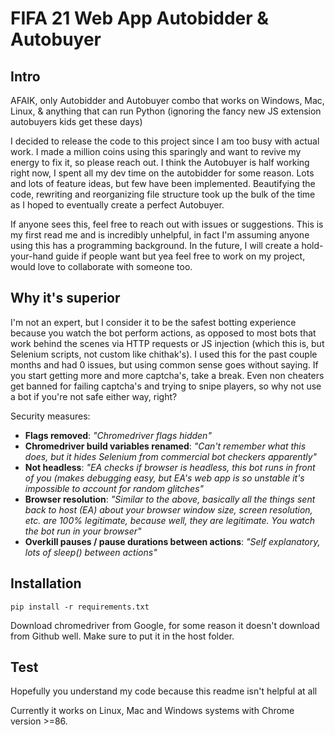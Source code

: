 # FIFA 21 Web App Autobidder & Autobuyer
 

## Intro

AFAIK, only Autobidder and Autobuyer combo that works on Windows, Mac, Linux, & anything that can run Python (ignoring the fancy new JS extension autobuyers kids get these days)

I decided to release the code to this project since I am too busy with actual work. I made a million coins using this sparingly and want to revive my energy to fix it, so please reach out. I think the Autobuyer is half working right now, I spent all my dev time on the autobidder for some reason. Lots and lots of feature ideas, but few have been implemented. Beautifying the code, rewriting and reorganizing file structure took up the bulk of the time as I hoped to eventually create a perfect Autobuyer.

If anyone sees this, feel free to reach out with issues or suggestions. This is my first read me and is incredibly unhelpful, in fact I'm assuming anyone using this has a programming background. In the future, I will create a hold-your-hand guide if people want but yea feel free to work on my project, would love to collaborate with someone too. 

## Why it's superior
I'm not an expert, but I consider it to be the safest botting experience because you watch the bot perform actions, as opposed to most bots that work behind the scenes via HTTP requests or JS injection (which this is, but Selenium scripts, not custom like chithak's). I used this for the past couple months and had 0 issues, but using common sense goes without saying. If you start getting more and more captcha's, take a break. Even non cheaters get banned for failing captcha's and trying to snipe players, so why not use a bot if you're not safe either way, right?

Security measures:
- **Flags removed**: *"Chromedriver flags hidden"*
- **Chromedriver build variables renamed**: *"Can't remember what this does, but it hides Selenium from commercial bot checkers apparently"*
- **Not headless**: *"EA checks if browser is headless, this bot runs in front of you (makes debugging easy, but EA's web app is so unstable it's impossible to account for random glitches"*
- **Browser resolution**: *"Similar to the above, basically all the things sent back to host (EA) about your browser window size, screen resolution, etc. are 100% legitimate, because well, they are legitimate. You watch the bot run in your browser"*
- **Overkill pauses / pause durations between actions**: *"Self explanatory, lots of sleep() between actions"*



## Installation

```
pip install -r requirements.txt
```

Download chromedriver from Google, for some reason it doesn't download from Github well. Make sure to put it in the host folder.

## Test

Hopefully you understand my code because this readme isn't helpful at all


Currently it works on Linux, Mac and Windows systems with Chrome version >=86.
